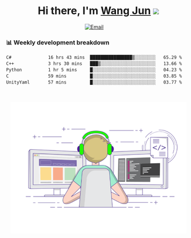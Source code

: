 <!--
**wangjunicode/wangjunicode** is a ✨ _special_ ✨ repository because its `README.md` (this file) appears on your GitHub profile.

Here are some ideas to get you started:

- 🔭 I’m currently working on ...
- 🌱 I’m currently learning ...
- 👯 I’m looking to collaborate on ...
- 🤔 I’m looking for help with ...
- 💬 Ask me about ...
- 📫 How to reach me: ...
- 😄 Pronouns: ...
- ⚡ Fun fact: ...
-->

<h1 align="center">Hi there, I'm <a href="https://www.wangjunicode.com/" target="_blank">Wang Jun</a> <img
src="https://github.com/blackcater/blackcater/raw/main/images/Hi.gif" height="32" /></h1>


<!-- Social icons section -->
<p align="center">
  <a href="mailto:wangjunicode@qq.com"><img height="40px" alt="Email" title="Email" src="https://github.com/blackcater/blackcater/raw/main/images/social-gmail.svg"/></a>
  &#8287;&#8287;&#8287;&#8287;&#8287;
</p>

### 📊 Weekly development breakdown
<!--START_SECTION:waka-->

```txt
C#              16 hrs 43 mins  ████████████████▒░░░░░░░░   65.29 %
C++             3 hrs 30 mins   ███▒░░░░░░░░░░░░░░░░░░░░░   13.66 %
Python          1 hr 5 mins     █░░░░░░░░░░░░░░░░░░░░░░░░   04.23 %
C               59 mins         █░░░░░░░░░░░░░░░░░░░░░░░░   03.85 %
UnityYaml       57 mins         █░░░░░░░░░░░░░░░░░░░░░░░░   03.77 %
```

<!--END_SECTION:waka-->


<br/>
<p align="center">
<img align="center" top='60' alt="GIF" src="https://raw.githubusercontent.com/devSouvik/devSouvik/master/gif3.gif" width="480"/>
</p>


